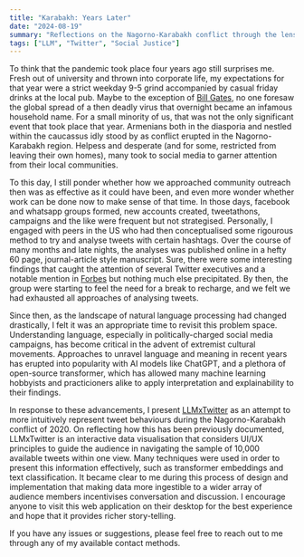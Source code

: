 ```yaml
---
title: "Karabakh: Years Later"
date: "2024-08-19"
summary: "Reflections on the Nagorno-Karabakh conflict through the lens of social media"
tags: ["LLM", "Twitter", "Social Justice"]
---
```


To think that the pandemic took place four years ago still surprises me. Fresh out of university and thrown into corporate life, my expectations for that year were a strict weekday 9-5 grind accompanied by casual friday drinks at the local pub. Maybe to the exception of [Bill Gates](https://www.youtube.com/watch?v=6Af6b_wyiwI), no one foresaw the global spread of a then deadly virus that overnight became an infamous household name. For a small minority of us, that was not the only significant event that took place that year. Armenians both in the diasporia and nestled within the caucassus idly stood by as conflict erupted in the Nagorno-Karabakh region. Helpess and desperate (and for some, restricted from leaving their own homes), many took to social media to garner attention from their local communities.

To this day, I still ponder whether how we approached community outreach then was as effective as it could have been, and even more wonder whether work can be done now to make sense of that time. In those days, facebook and whatsapp groups formed, new accounts created, tweetathons, campaigns and the like were frequent but not strategised. Personally, I engaged with peers in the US who had then conceptualised some rigourous method to try and analyse tweets with certain hashtags. Over the course of many months and late nights, the analyses was published online in a hefty 60 page, journal-article style manuscript. Sure, there were some interesting findings that caught the attention of several Twitter executives and a notable mention in [Forbes](https://www.forbes.com/sites/jackieabramian/2021/09/27/a-year-after-unleashing-war-crimes-against-indigenous-armenians-azerbaijans-threats-and-violations-continue/) but nothing much else precipitated. By then, the group were starting to feel the need for a break to recharge, and we felt we had exhausted all approaches of analysing tweets.

Since then, as the landscape of natural language processing had changed drastically, I felt it was an appropriate time to revisit this problem space. Understanding language, especially in politically-charged social media campaigns, has become critical in the advent of extremist cultural movements. Approaches to unravel language and meaning in recent years has erupted into popularity with AI models like ChatGPT, and a plethora of open-source transformer, which has allowed many machine learning hobbyists and practicioners alike to apply interpretation and explainability to their findings.

In response to these advancements, I present [LLMxTwitter](https://ll-mx-twitterx-visualisation.vercel.app/) as an attempt to more intuitively represent tweet behaviours during the Nagorno-Karabakh conflict of 2020. On reflecting how this has been previously documented, LLMxTwitter is an interactive data visualisation that considers UI/UX principles to guide the audience in navigating the sample of 10,000 available tweets within one view. Many techniques were used in order to present this information effectively, such as transformer embeddings and text classification. It became clear to me during this process of design and implementation that making data more ingestible to a wider array of audience members incentivises conversation and discussion. I encourage anyone to visit this web application on their desktop for the best experience and hope that it provides richer story-telling.

If you have any issues or suggestions, please feel free to reach out to me through any of my available contact methods.
